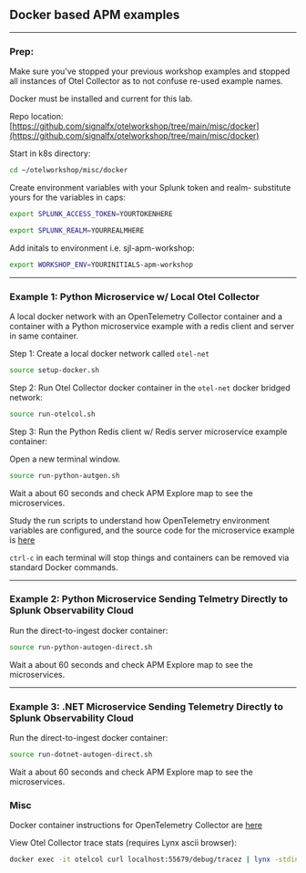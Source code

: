 ## Docker based APM examples

---
### Prep:

Make sure you've stopped your previous workshop examples and stopped all instances of Otel Collector as to not confuse re-used example names.  

Docker must be installed and current for this lab. 

Repo location: [https://github.com/signalfx/otelworkshop/tree/main/misc/docker](https://github.com/signalfx/otelworkshop/tree/main/misc/docker)

Start in k8s directory:
```bash
cd ~/otelworkshop/misc/docker
```

Create environment variables with your Splunk token and realm- substitute yours for the variables in caps:  
```bash
export SPLUNK_ACCESS_TOKEN=YOURTOKENHERE
```
```bash
export SPLUNK_REALM=YOURREALMHERE
```

Add initals to environment i.e. sjl-apm-workshop:
```bash
export WORKSHOP_ENV=YOURINITIALS-apm-workshop
```

---
### Example 1: Python Microservice w/ Local Otel Collector
A local docker network with an OpenTelemetry Collector container and a container with a Python microservice example with a redis client and server in same container.  

Step 1: Create a local docker network called `otel-net`  
```bash
source setup-docker.sh
```

Step 2: Run Otel Collector docker container in the `otel-net` docker bridged network:
```bash
source run-otelcol.sh
```

Step 3: Run the Python Redis client w/ Redis server microservice example container:

Open a new terminal window.  

```bash
source run-python-autgen.sh
```

Wait a about 60 seconds and check APM Explore map to see the microservices.

Study the run scripts to understand how OpenTelemetry environment variables are configured, and the source code for the microservice example is [here](https://github.com/signalfx/otelworkshop/tree/main/k8s/python/tools/autogen)  

`ctrl-c` in each terminal will stop things and containers can be removed via standard Docker commands.

---
### Example 2: Python Microservice Sending Telmetry Directly to Splunk Observability Cloud  

Run the direct-to-ingest docker container:
```bash
source run-python-autogen-direct.sh 
```
Wait a about 60 seconds and check APM Explore map to see the microservices.

---
### Example 3: .NET Microservice Sending Telemetry Directly to Splunk Observability Cloud

Run the direct-to-ingest docker container:
```bash
source run-dotnet-autogen-direct.sh 
```
Wait a about 60 seconds and check APM Explore map to see the microservices.

### Misc

Docker container instructions for OpenTelemetry Collector are [here](https://github.com/signalfx/splunk-otel-collector/blob/main/docs/getting-started/linux-manual.md)

View Otel Collector trace stats (requires Lynx ascii browser):
```bash
docker exec -it otelcol curl localhost:55679/debug/tracez | lynx -stdin
```